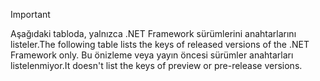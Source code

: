 
> [!IMPORTANT]
> <span data-ttu-id="b0f45-101">Aşağıdaki tabloda, yalnızca .NET Framework sürümlerini anahtarlarını listeler.</span><span class="sxs-lookup"><span data-stu-id="b0f45-101">The following table lists the keys of released versions of the .NET Framework only.</span></span> <span data-ttu-id="b0f45-102">Bu önizleme veya yayın öncesi sürümler anahtarları listelenmiyor.</span><span class="sxs-lookup"><span data-stu-id="b0f45-102">It doesn't list the keys of preview or pre-release versions.</span></span>
